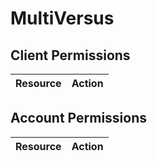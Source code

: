# MultiVersus


## Client Permissions
| Resource | Action |
| - | - |

## Account Permissions
| Resource | Action |
| - | - |

